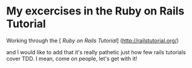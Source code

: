 # My excercises in the Ruby on Rails Tutorial

Working through the [ *Ruby on Rails Tutorial*] (http://railstutorial.org/)

and I would like to add that it's really pathetic just how few rails tutorials cover TDD.  I mean, come on people, let's get with it!
